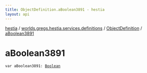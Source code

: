 ```yaml
---
title: ObjectDefinition.aBoolean3891 - hestia
layout: api
---
```


<div class='api-docs-breadcrumbs'><a href="../../index.html">hestia</a> / <a href="../index.html">worlds.gregs.hestia.services.definitions</a> / <a href="index.html">ObjectDefinition</a> / <a href="./a-boolean3891.html">aBoolean3891</a></div>

# aBoolean3891

<div class="signature"><code><span class="keyword">var </span><span class="identifier">aBoolean3891</span><span class="symbol">: </span><a href="https://kotlinlang.org/api/latest/jvm/stdlib/kotlin/-boolean/index.html"><span class="identifier">Boolean</span></a></code></div>
